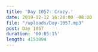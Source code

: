 ```yaml
---
title: 'Day 1057: Crazy.'
date: 2019-12-12 16:28:00 -08:00
file: "/uploads/Day-1057.mp3"
post: Day 1057
duration: '00:05:15'
length: 4153094
---
```



